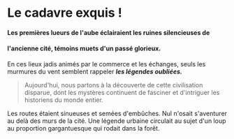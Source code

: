 # Le cadavre exquis !

#### Les premières lueurs de l'aube éclairaient les ruines silencieuses de 
#### l'ancienne cité, témoins muets d'un passé glorieux.
 
En ces lieux jadis animés par le commerce et les échanges, seuls 
les murmures du vent semblent rappeler ***les légendes oubliées.*** 
>Aujourd'hui, nous partons à la découverte de cette civilisation 
>disparue, dont les mystères continuent de fasciner et d'intriguer
>les historiens du monde entier.

Les routes étaient sinueuses et semées d'embûches. Nul n'osait s'aventurer au delà des murs de la cité. Une légende urbaine circulait au sujet d'un loup au proportion gargantuesque qui rodait dans la forêt.
